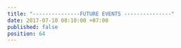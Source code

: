 ```yaml
---
title: "---------------FUTURE EVENTS ---------------"
date: 2017-07-10 08:10:00 +07:00
published: false
position: 64
---
```


